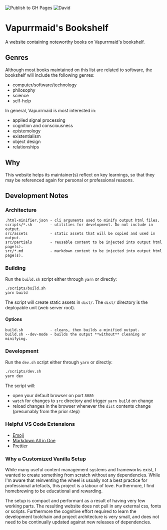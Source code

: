 ![Publish to GH Pages](https://github.com/vapurrmaid/my-bookshelf/workflows/Publish%20to%20GH%20Pages/badge.svg)
![David](https://img.shields.io/david/vapurrmaid/my-bookshelf?style=flat-square)

# Vapurrmaid's Bookshelf

A website containing noteworthy books on Vapurrmaid's bookshelf.

## Genres

Although most books maintained on this list are related to software, the
bookshelf will include the following genres:

- computer/software/technology
- philosophy
- science
- self-help

In general, Vapurrmaid is most interested in:

- applied signal processing
- cognition and consciousness
- epistemology
- existentialism
- object design
- relationships

## Why

This website helps its maintainer(s) reflect on key learnings, so that they may
be referenced again for personal or professional reasons.

## Development Notes

### Architecture

```text
.html-minifier.json - cli arguments used to minify output html files.
scripts/*.sh        - utilities for development. Do not include in output.
src/assets          - static assets that will be copied and used in output.
src/partials        - reusable content to be injected into output html page(s).
src/*.md            - markdown content to be injected into output html page(s).
```

### Building

Run the `build.sh` script either through `yarn` or directly:

```bash
./scripts/build.sh
yarn build
```

The script will create static assets in `dist/`. The `dist/` directory is the
deployable unit (web server root).

#### Options

```text
build.sh            - cleans, then builds a minified output.
build.sh --dev-mode - builds the output **without** cleaning or minifying.
```

### Development

Run the `dev.sh` script either through `yarn` or directly:

```bash
./scripts/dev.sh
yarn dev
```

The script will:

- open your default browser on port `8080`
- `watch` for changes to `src` directory and trigger `yarn build` on change
- reload changes in the browser whenever the `dist` contents change (presumably
  from the prior step)

### Helpful VS Code Extensions

- [Emoji](https://marketplace.visualstudio.com/items?itemName=Perkovec.emoji)
- [Markdown All in One](https://marketplace.visualstudio.com/items?itemName=yzhang.markdown-all-in-one)
- [Prettier](https://marketplace.visualstudio.com/items?itemName=esbenp.prettier-vscode)

### Why a Customized Vanilla Setup

While many useful content management systems and frameworks exist, I wanted to
create something from scratch without any dependencies. While I'm aware that
reinventing the wheel is usually not a best practice for professional artefacts,
this project is a labour of love. Furthermore, I find homebrewing to be
educational and rewarding.

The setup is compact and performant as a result of having very few working
parts. The resulting website does not pull in any external css, fonts or
scripts. Furthermore the cognitive effort required to learn the development
toolchain and project architecture is very small, and does not need to be
continually updated against new releases of dependencies.
